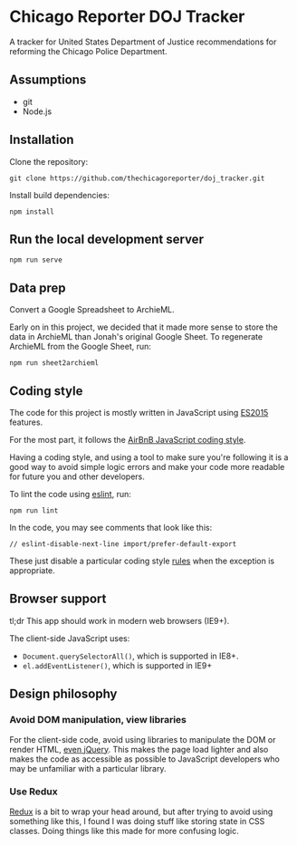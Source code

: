 Chicago Reporter DOJ Tracker
============================

A tracker for United States Department of Justice recommendations for reforming the Chicago Police Department.

Assumptions
-----------

* git
* Node.js

Installation
------------

Clone the repository:

    git clone https://github.com/thechicagoreporter/doj_tracker.git

Install build dependencies:

    npm install

Run the local development server
--------------------------------

    npm run serve

Data prep
---------

Convert a Google Spreadsheet to ArchieML.

Early on in this project, we decided that it made more sense to store the data in ArchieML than Jonah's original Google Sheet.  To regenerate ArchieML from the Google Sheet, run:

    npm run sheet2archieml

Coding style
------------

The code for this project is mostly written in JavaScript using [ES2015](https://babeljs.io/learn-es2015/) features.

For the most part, it follows the [AirBnB JavaScript coding style](https://github.com/airbnb/javascript).

Having a coding style, and using a tool to make sure you're following it is a good way to avoid simple logic errors and make your code more readable for future you and other developers.

To lint the code using [eslint](http://eslint.org/), run:

    npm run lint

In the code, you may see comments that look like this:

    // eslint-disable-next-line import/prefer-default-export

These just disable a particular coding style [rules](http://eslint.org/docs/rules/) when the exception is appropriate.

Browser support
---------------

tl;dr This app should work in modern web browsers (IE9+).

The client-side JavaScript uses:

* `Document.querySelectorAll()`, which is supported in IE8+.
* `el.addEventListener()`, which is supported in IE9+

Design philosophy
-----------------

### Avoid DOM manipulation, view libraries

For the client-side code, avoid using libraries to manipulate the DOM or render HTML, [even jQuery](http://youmightnotneedjquery.com/).  This makes the page load lighter and also makes the code as accessible as possible to JavaScript developers who may be unfamiliar with a particular library.

### Use Redux

[Redux](http://redux.js.org/) is a bit to wrap your head around, but after trying to avoid using something like this, I found I was doing stuff like storing state in CSS classes.  Doing things like this made for more confusing logic.
